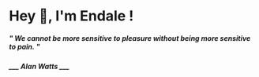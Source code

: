 <h1 title="head"> Hey 👋, I'm Endale !</h1>

**<h5><i>" We cannot be more sensitive to pleasure without being more sensitive to pain. "</i></h5>**

*<b>___ Alan Watts ___</b>*
